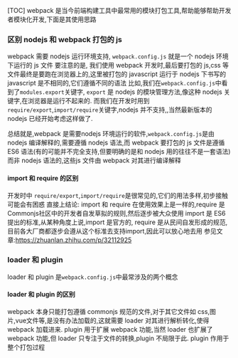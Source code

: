 [TOC]
webpack 是当今前端构建工具中最常用的模块打包工具,帮助能够帮助开发者模块化开发,下面是其使用思路
### 区别 nodejs 和 webpack 打包的 js 
webpack 需要 nodejs 运行环境支持, `webpack.config.js` 就是一个 nodejs 环境下运行的 js 文件
要注意的是, 我们使用 webpack 开发时,最后要打包的 js,css 等文件最终是要跑在浏览器上的,这里被打包的 javascript 运行于 nodejs 下书写的 javascript 是不相同的,它们遵循不同的语法
比如,我们在`webpack.config.js`中看到了`modules.export`关键字, `export` 是 nodejs 的模块管理方法,像这种 nodejs 关键字,在浏览器是运行不起来的.
而我们在开发时用到`require/export`,`import/require`关键字,nodejs 并不支持,,当然最新版本的 nodejs 已经开始考虑这样做了.

总结就是,webpack 是需要nodejs 环境运行的软件,`webpack.config.js`是由 nodejs 编译解释的,需要遵循 nodejs 语法,而 webpack 要打包的 js 文件是遵循 ES6 语法(有的可能并不完全支持,但要明确的是和 nodejs 用的往往不是一套语法)而非 nodejs 语法的,这些js 文件由 webpack 对其进行编译解释

#### import 和 require 的区别
开发时中 `require/export`,`import/require`是很常见的,它们的用法多样,初步接触可能会有困惑
直接上结论: import 和 require 在使用效果上是一样的,require 是 Commonjs社区中的开发者自发草拟的规则,然后逐步被大众使用
import 是 ES6 提出的标准,从某种角度上说,import 是官方的, require 是从民间自发形成的规范,目前各大厂商都逐步会遵从这个标准去支持import,因此可以放心地去用
参见文章:https://zhuanlan.zhihu.com/p/32112925

### loader 和 plugin
loader 和 plugin 是`webpack.config.js`中最常涉及的两个概念
#### loader 和 plugin 的区别
webpack 本身只能打包遵循 commonjs 规范的文件,对于其它文件如 css,图片,vue文件等,是没有办法加载的,这就需要 loader 对其进行解析转化,使得 webpack 加载进来.
plugin 用于扩展 webpack 功能,当然 loader 也扩展了 webpack 功能,但 loader 只专注于文件的转换,plugin 不局限于此. plugin 作用于整个打包过程

